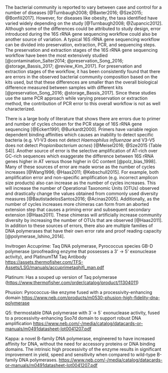 The bacterial community is reported to vary between case and control for a number of diseases [@Turnbaugh2008; @Baxter2016; @Sze2015; @Bonfili2017]. However, for diseases like obesity, the taxa identified have varied widely depending on the study [@Turnbaugh2008; @Zupancic2012]. Although some of the differences could be attributed to study design, error introduced during the 16S rRNA gene sequencing workflow could also be another source of variation. A typical 16S rRNA gene sequencing workflow can be divided into preservation, extraction, PCR, and sequencing steps. The preservation and extraction stages of the 16S rRNA gene sequencing workflow have been the most extensively studied [@contamination_Salter2014; @preservation_Song_2016; @storage_Bassis_2017; @review_Kim_2017]. For preservation and extraction stages of the workflow, it has been consistently found that there are errors in the observed bacterial community composition based on the kits used, but that these differences are smaller than the overall biological difference measured between samples with different kits [@preservation_Song_2016; @storage_Bassis_2017]. Since these studies use the same PCR approach while varying preservation or extraction method, the contribution of PCR error to this overall workflow is not as well characterized.


There is a large body of literature that shows there are errors due to primer and number of cycles chosen for the PCR stage of 16S rRNA gene sequencing [@Eckert1991; @Burkardt2000]. Primers have variable region dependent binding affinities which causes an inability to detect specific bacteria (e.g. V1-V3 does not detect *Haemophilus influenzae* and V3-V5 does not detect *Propionibacterium acnes*) [@Meisel2016; @Sze2015 (Table S4)]. Another source of error is the selective amplification of AT-rich over GC-rich sequences which exaggerate the difference between 16S rRNA genes higher in AT versus those higher in GC content [@polz_bias_1998]. Many of these sources of error are made worse as the number of cycles increases [@Wang1996; @Haas2011; @Kebschull2015]. For example, both amplification error and non-specific amplification (e.g. incorrect amplicon size products) also can increase as the number of cycles increases. This will increase the number of Operational Taxonomic Units (OTUs) observed and drastically change the values obtained from commonly used diversity measures [@BautistadelosSantos2016; @Acinas2005]. Additionally, as the number of cycles increases more chimeras can form from an aborted extension step that causes a priming error and subsequent secondary extension [@Haas2011]. These chimeras will artificially increase community diversity by increasing the number of OTUs that are observed [@Haas2011]. In addition to these sources of errors, there also are multiple families of DNA polymerases that have their own error rate and proof reading capacity [@polymerase_Ishino_2014].


Invitrogen Accuprime: Taq DNA polymerase, Pyrococcus species GB-D polymerase (proofreading enzyme that possesses a 3' → 5' exonuclease activity), and PlatinumTM Taq Antibody https://assets.thermofisher.com/TFS-Assets/LSG/manuals/accuprimetaqhifi_man.pdf

Platinum: Has a souped up version of Taq polymerase (https://www.thermofisher.com/order/catalog/product/11304011)

Phusion: Pyrococcus-like enzyme fused with a processivity-enhancing domain https://www.neb.com/products/m0530-phusion-high-fidelity-dna-polymerase

Q5: thermostable DNA polymerase with 3´→ 5´ exonuclease activity, fused to a processivity-enhancing Sso7d domain to support robust DNA amplification https://www.neb.com/-/media/catalog/datacards-or-manuals/m0491datasheet-lot0041207.pdf

Kappa: a novel B-family DNA polymerase, engineered to have increased affinity for DNA, without the need for accessory proteins or DNA binding domains. The intrinsic high processivity of the enzyme results in significant improvement in yield, speed and sensitivity when compared to wild-type B-family DNA polymerases. https://www.neb.com/-/media/catalog/datacards-or-manuals/m0491datasheet-lot0041207.pdf
